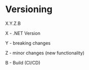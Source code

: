 # Versioning

X.Y.Z.B

X - .NET Version

Y - breaking changes

Z - minor changes (new functionality)

B - Build (CI/CD)
